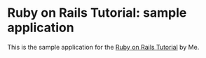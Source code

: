 # Ruby on Rails Tutorial: sample application

This is the sample application for the [Ruby on Rails Tutorial](http://railstutorial.org/) by Me.